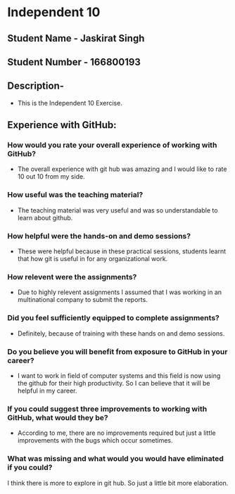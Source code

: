 # Independent 10
## Student Name - Jaskirat Singh
## Student Number - 166800193

## Description-

- This is the Independent 10 Exercise.

## Experience with GitHub:
### How would you rate your overall experience of working with GitHub?
- The overall experience with git hub was amazing and I would like to rate 10 out 10 from my side.
### How useful was the teaching material?
- The teaching material was very useful and was so understandable to learn about github.
### How helpful were the hands-on and demo sessions?
- These were helpful because in these practical sessions, students learnt that how git is useful in for any organizational work.
### How relevent were the assignments?
- Due to highly relevent assignments I assumed that I was working in an multinational company to submit the reports.
### Did you feel sufficiently equipped to complete assignments?
- Definitely, because of training with these hands on and demo sessions.
### Do you believe you will benefit from exposure to GitHub in your career?
- I want to work in field of computer systems and this field is now using the github for their high productivity. So I can believe that it will be helpful in my career.
### If you could suggest three improvements to working with GitHub, what would they be?
- According to me, there are no improvements required but just a little improvements with the bugs which occur sometimes.
### What was missing and what would you would have eliminated if you could?
I think there is more to explore in git hub. So just a little bit more elaboration.